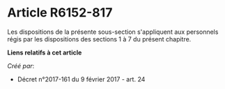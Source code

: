# Article R6152-817

Les dispositions de la présente sous-section s'appliquent aux personnels régis par les dispositions des sections 1 à 7 du
présent chapitre.

**Liens relatifs à cet article**

_Créé par_:

  - Décret n°2017-161 du 9 février 2017 - art. 24
